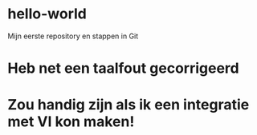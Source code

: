 # hello-world
Mijn eerste repository en stappen in Git
# Heb net een taalfout gecorrigeerd
# Zou handig zijn als ik een integratie met VI kon maken!
